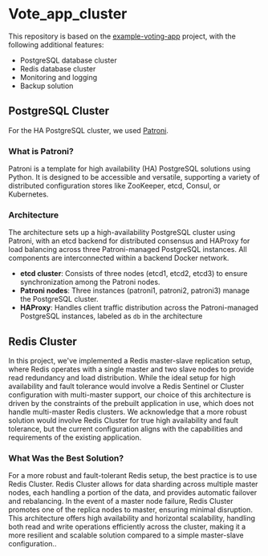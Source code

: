 # Vote_app_cluster
This repository is based on the [example-voting-app](https://github.com/dockersamples/example-voting-app) project, with the following additional features:

- PostgreSQL database cluster
- Redis database cluster
- Monitoring and logging
- Backup solution

## PostgreSQL Cluster

For the HA PostgreSQL cluster, we used [Patroni](https://github.com/patroni/patroni).

### What is Patroni?

Patroni is a template for high availability (HA) PostgreSQL solutions using Python. It is designed to be accessible and versatile, supporting a variety of distributed configuration stores like ZooKeeper, etcd, Consul, or Kubernetes.

### Architecture

The architecture sets up a high-availability PostgreSQL cluster using Patroni, with an etcd backend for distributed consensus and HAProxy for load balancing across three Patroni-managed PostgreSQL instances. All components are interconnected within a backend Docker network. 

- **etcd cluster**: Consists of three nodes (etcd1, etcd2, etcd3) to ensure synchronization among the Patroni nodes.
- **Patroni nodes**: Three instances (patroni1, patroni2, patroni3) manage the PostgreSQL cluster.
- **HAProxy**: Handles client traffic distribution across the Patroni-managed PostgreSQL instances, labeled as `db` in the architecture


## Redis Cluster

In this project, we've implemented a Redis master-slave replication setup, where Redis operates with a single master and two slave nodes to provide read redundancy and load distribution. While the ideal setup for high availability and fault tolerance would involve a Redis Sentinel or Cluster configuration with multi-master support, our choice of this architecture is driven by the constraints of the prebuilt application in use, which does not handle multi-master Redis clusters. We acknowledge that a more robust solution would involve Redis Cluster for true high availability and fault tolerance, but the current configuration aligns with the capabilities and requirements of the existing application.

### What Was the Best Solution?

For a more robust and fault-tolerant Redis setup, the best practice is to use Redis Cluster. Redis Cluster allows for data sharding across multiple master nodes, each handling a portion of the data, and provides automatic failover and rebalancing. In the event of a master node failure, Redis Cluster promotes one of the replica nodes to master, ensuring minimal disruption. This architecture offers high availability and horizontal scalability, handling both read and write operations efficiently across the cluster, making it a more resilient and scalable solution compared to a simple master-slave configuration..

